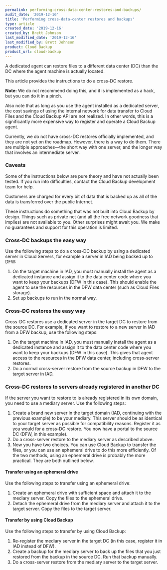 ```yaml
---
permalink: performing-cross-data-center-restores-and-backups/
audit_date: '2019-12-16'
title: 'Performing cross-data-center restores and backups'
type: article
created_date: '2019-12-16'
created_by: Brett Johnson
last_modified_date: '2019-12-16'
last_modified_by: Brett Johnson
product: Cloud Backup
product_url: cloud-backup
---
```


A dedicated agent can restore files to a different data center (DC)
than the DC where the agent machine is actually located.

This article provides the instructions to do
a cross-DC restore.

**Note:** We do not recommend doing this, and it is implemented as a hack, but you can do it
in a pinch.

Also note that as long as you use the agent installed as a dedicated
server, the cost savings of using the internal network for data transfer to Cloud
Files and the Cloud Backup API are not realized. In other words, this is a significantly more
expensive way to register and operate a Cloud Backup agent.

Currently, we do not have cross-DC restores officially implemented, and they are not
yet on the roadmap. However, there is a way to do them. There are multiple
approaches&mdash;the short way with one server, and the longer way that involves an intermediate
server.

### Caveats

Some of the instructions below are pure theory and have not actually been tested.
If you run into difficulties, contact the Cloud Backup development team for help.

Customers are charged for every bit of data that is backed up as all of the
data is transferred over the public Internet. 

These instructions do something that was not built into Cloud Backup by design. Things
such as private net (and all the free network goodness that implies) are not available
to you. Other surprises might await you. We make no guarantees and support for this
operation is limited.

### Cross-DC backups the easy way

Use the following steps to do a cross-DC backup by using a dedicated server in Cloud Servers,
for example a server in IAD being backed up to DFW:

1. On the target machine in IAD, you must manually install the agent as a dedicated
   instance and assign it to the data center code where you want to keep your backups
   (DFW in this case). This should enable the agent to use the resources in the DFW
   data center (such as Cloud Files storage).
2. Set up backups to run in the normal way.

### Cross-DC restores the easy way

Cross-DC restores use a dedicated server in the target DC to restore from the
source DC. For example, if you want to restore to a new server in IAD from a DFW
backup, use the following steps:

1. On the target machine in IAD, you must manually install the agent as a dedicated
   instance and assign it to the data center code where you want to keep your backups
   (DFW in this case). This gives that agent access to the resources in the DFW
   data center, including cross-server restores.
2. Do a normal cross-server restore from the source backup in DFW to the target
   server in IAD.

### Cross-DC restores to servers already registered in another DC

If the server you want to restore to is already registered in its own domain, you
need to use a mediary server. Use the following steps:

1. Create a brand new server in the target domain (IAD, continuing with the
   previous example) to be your mediary. This server should be as identical to your
   target server as possible for compatibility reasons. Register it as you would
   for a cross-DC restore. You now have a portal to the source DC (DFW, in this
   example).
2. Do a cross-server restore to the mediary server as described above.
3. Now you have two choices. You can use Cloud Backup to transfer the files, or you can
   use an ephemeral drive to do this more efficiently. Of the two methods, using
   an ephemeral drive is probably the more practical. They are both outlined below.

#### Transfer using an ephemeral drive

Use the following steps to transfer using an ephemeral drive:

1. Create an ephemeral drive with sufficient space and attach it to the mediary
   server. Copy the files to the ephemeral drive.
2. Detach the ephemeral drive from the mediary server and attach it to the target
   server. Copy the files to the target server.

#### Transfer by using Cloud Backup

Use the following steps to transfer by using Cloud Backup:

1. Re-register the mediary server in the target DC (in this case, register it in
   IAD instead of DFW).
2. Create a backup for the mediary server to back up the files that you just restored
   from the backup in the source DC. Run that backup manually.
3. Do a cross-server restore from the mediary server to the target server.

